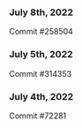 ### July 8th, 2022

Commit #258504

### July 5th, 2022

Commit #314353


### July 4th, 2022

Commit #72281
